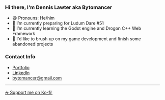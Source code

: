 ### Hi there, I'm Dennis Lawter aka Bytomancer

- 😄 Pronouns: He/him
- 🔭 I’m currently preparing for Ludum Dare #51
- 🌱 I’m currently learning the Godot engine and Drogon C++ Web Framework
- 🥅 I'd like to brush up on my game development and finish some abandoned projects

### Contact Info

- [Portfolio](https://www.dennislawter.me/)
- [LinkedIn](https://www.linkedin.com/in/dennislawter/)
- [bytomancer@gmail.com](mailto:bytomancer@gmail.com)

***

[☕ Support me on Ko-fi!](http://ko-fi.com/bytomancer)
